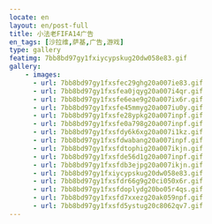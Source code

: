 ```yaml
---
locate: en
layout: en/post-full
title: 小法老FIFA14广告
en_tags: [沙拉维,萨基,广告,游戏]
type: gallery
featimg: 7bb8bd97gy1fxiycypskug20dw058e83.gif
gallery:
    - images:
      - url: 7bb8bd97gy1fxsfec29ghg20a007ie83.gif
      - url: 7bb8bd97gy1fxsfea0jqyg20a007i4qr.gif
      - url: 7bb8bd97gy1fxsfe6eae9g20a007ix6r.gif
      - url: 7bb8bd97gy1fxsfe45mmyg20a007iu0y.gif
      - url: 7bb8bd97gy1fxsfe28ypkg20a007inpf.gif
      - url: 7bb8bd97gy1fxsfe0a798g20a007inpf.gif
      - url: 7bb8bd97gy1fxsfdy6k6xg20a007i1kz.gif
      - url: 7bb8bd97gy1fxsfdwabang20a007inpf.gif
      - url: 7bb8bd97gy1fxsfdtophig20a007ikjn.gif
      - url: 7bb8bd97gy1fxsfde56d1g20a007inpf.gif
      - url: 7bb8bd97gy1fxsfdb3ejpg20a007ikjn.gif
      - url: 7bb8bd97gy1fxiycypskug20dw058e83.gif
      - url: 7bb8bd97gy1fxsfdr66g9g20ci050x6r.gif
      - url: 7bb8bd97gy1fxsfdoplydg20bo05r4qs.gif
      - url: 7bb8bd97gy1fxsfd7xxezg20ak059npf.gif
      - url: 7bb8bd97gy1fxsfd5ystug20c8062qv7.gif
---
```

